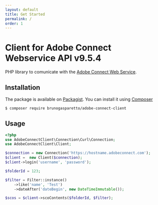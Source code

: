 ```yaml
---
layout: default
title: Get Started
permalink: /
order: 1
---
```


# Client for Adobe Connect Webservice API v9.5.4

PHP library to comunicate with the [Adobe Connect Web Service](https://helpx.adobe.com/adobe-connect/webservices/topics.html).

## Installation ##

The package is available on [Packagist](https://packagist.org/packages/brunogasparetto/adobe-connect-client).
You can install it using [Composer](http://getcomposer.org/)

```bash
$ composer require brunogasparetto/adobe-connect-client
```

## Usage

```php
<?php
use AdobeConnectClient\Connection\Curl\Connection;
use AdobeConnectClient\Client;

$connection = new Connection('https://hostname.adobeconnect.com');
$client =  new Client($connection);
$client->login('username', 'password');

$folderId = 123;

$filter = Filter::instance()
    ->like('name', 'Test')
    ->dateAfter('dateBegin', new DateTimeImmutable());

$scos = $client->scoContents($folderId, $filter);
```
